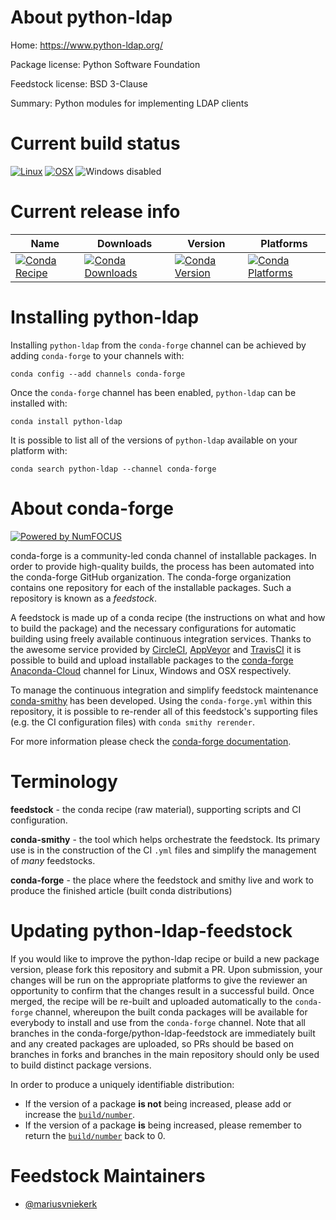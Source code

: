 <!--
# -*- mode: jinja -*-
-->

About python-ldap
=================

Home: https://www.python-ldap.org/

Package license: Python Software Foundation

Feedstock license: BSD 3-Clause

Summary: Python modules for implementing LDAP clients



Current build status
====================

[![Linux](https://img.shields.io/circleci/project/github/conda-forge/python-ldap-feedstock/master.svg?label=Linux)](https://circleci.com/gh/conda-forge/python-ldap-feedstock)
[![OSX](https://img.shields.io/travis/conda-forge/python-ldap-feedstock/master.svg?label=macOS)](https://travis-ci.org/conda-forge/python-ldap-feedstock)
![Windows disabled](https://img.shields.io/badge/Windows-disabled-lightgrey.svg)

Current release info
====================

| Name | Downloads | Version | Platforms |
| --- | --- | --- | --- |
| [![Conda Recipe](https://img.shields.io/badge/recipe-python--ldap-green.svg)](https://anaconda.org/conda-forge/python-ldap) | [![Conda Downloads](https://img.shields.io/conda/dn/conda-forge/python-ldap.svg)](https://anaconda.org/conda-forge/python-ldap) | [![Conda Version](https://img.shields.io/conda/vn/conda-forge/python-ldap.svg)](https://anaconda.org/conda-forge/python-ldap) | [![Conda Platforms](https://img.shields.io/conda/pn/conda-forge/python-ldap.svg)](https://anaconda.org/conda-forge/python-ldap) |

Installing python-ldap
======================

Installing `python-ldap` from the `conda-forge` channel can be achieved by adding `conda-forge` to your channels with:

```
conda config --add channels conda-forge
```

Once the `conda-forge` channel has been enabled, `python-ldap` can be installed with:

```
conda install python-ldap
```

It is possible to list all of the versions of `python-ldap` available on your platform with:

```
conda search python-ldap --channel conda-forge
```


About conda-forge
=================

[![Powered by NumFOCUS](https://img.shields.io/badge/powered%20by-NumFOCUS-orange.svg?style=flat&colorA=E1523D&colorB=007D8A)](http://numfocus.org)

conda-forge is a community-led conda channel of installable packages.
In order to provide high-quality builds, the process has been automated into the
conda-forge GitHub organization. The conda-forge organization contains one repository
for each of the installable packages. Such a repository is known as a *feedstock*.

A feedstock is made up of a conda recipe (the instructions on what and how to build
the package) and the necessary configurations for automatic building using freely
available continuous integration services. Thanks to the awesome service provided by
[CircleCI](https://circleci.com/), [AppVeyor](https://www.appveyor.com/)
and [TravisCI](https://travis-ci.org/) it is possible to build and upload installable
packages to the [conda-forge](https://anaconda.org/conda-forge)
[Anaconda-Cloud](https://anaconda.org/) channel for Linux, Windows and OSX respectively.

To manage the continuous integration and simplify feedstock maintenance
[conda-smithy](https://github.com/conda-forge/conda-smithy) has been developed.
Using the ``conda-forge.yml`` within this repository, it is possible to re-render all of
this feedstock's supporting files (e.g. the CI configuration files) with ``conda smithy rerender``.

For more information please check the [conda-forge documentation](https://conda-forge.org/docs/).

Terminology
===========

**feedstock** - the conda recipe (raw material), supporting scripts and CI configuration.

**conda-smithy** - the tool which helps orchestrate the feedstock.
                   Its primary use is in the construction of the CI ``.yml`` files
                   and simplify the management of *many* feedstocks.

**conda-forge** - the place where the feedstock and smithy live and work to
                  produce the finished article (built conda distributions)


Updating python-ldap-feedstock
==============================

If you would like to improve the python-ldap recipe or build a new
package version, please fork this repository and submit a PR. Upon submission,
your changes will be run on the appropriate platforms to give the reviewer an
opportunity to confirm that the changes result in a successful build. Once
merged, the recipe will be re-built and uploaded automatically to the
`conda-forge` channel, whereupon the built conda packages will be available for
everybody to install and use from the `conda-forge` channel.
Note that all branches in the conda-forge/python-ldap-feedstock are
immediately built and any created packages are uploaded, so PRs should be based
on branches in forks and branches in the main repository should only be used to
build distinct package versions.

In order to produce a uniquely identifiable distribution:
 * If the version of a package **is not** being increased, please add or increase
   the [``build/number``](https://conda.io/docs/user-guide/tasks/build-packages/define-metadata.html#build-number-and-string).
 * If the version of a package **is** being increased, please remember to return
   the [``build/number``](https://conda.io/docs/user-guide/tasks/build-packages/define-metadata.html#build-number-and-string)
   back to 0.

Feedstock Maintainers
=====================

* [@mariusvniekerk](https://github.com/mariusvniekerk/)


